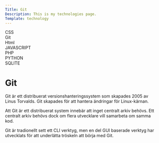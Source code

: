 ```yaml
---
Title: Git
Description: This is my technologies page.
Template: technology
---
```

<div class = "kurserna" >
    <div class = "kurserna_pa_sidan" onclick="location.href='%base_url%/Technology/css'">CSS</div>
    <div class = "kurserna_pa_sidan" onclick="location.href='%base_url%/Technology/git'">Git</div>
    <div class = "kurserna_pa_sidan" onclick="location.href='%base_url%/Technology/html'">Html</div>
    <div class = "kurserna_pa_sidan" onclick="location.href='%base_url%/Technology/javascript'">JAVASCRIPT</div>
    <div class = "kurserna_pa_sidan" onclick="location.href='%base_url%/Technology/php'">PHP</div>
    <div class = "kurserna_pa_sidan" onclick="location.href='%base_url%/Technology/python'">PYTHON</div>
    <div class = "kurserna_pa_sidan" onclick="location.href='%base_url%/Technology/sqlite'">SQLITE</div>
</div>

<div class = "sidan">
<h1>Git</h1>

Git är ett distribuerat versionshanteringssystem som skapades 2005 av Linus Torvalds. Git skapades för att hantera ändringar för Linux-kärnan.

Att Git är ett distribuerat system innebär att inget centralt arkiv behövs. Ett centralt arkiv behövs dock om flera utvecklare vill samarbeta om samma kod.

Git är tradionellt sett ett CLI verktyg, men en del GUI baserade verktyg har utvecklats för att underlätta tröskeln att börja med Git.

</div>

